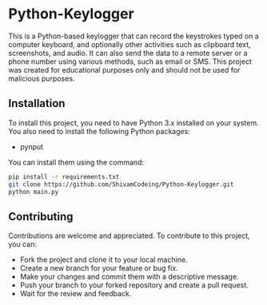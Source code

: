 # Python-Keylogger
This is a Python-based keylogger that can record the keystrokes typed on a computer keyboard, and optionally other activities such as clipboard text, screenshots, and audio. It can also send the data to a remote server or a phone number using various methods, such as email or SMS. This project was created for educational purposes only and should not be used for malicious purposes.

## Installation
To install this project, you need to have Python 3.x installed on your system. You also need to install the following Python packages:

- pynput

You can install them using the command:

```bash
pip install -r requirements.txt
git clone https://github.com/ShivamCodeing/Python-Keylogger.git
python main.py
```
## Contributing
Contributions are welcome and appreciated. To contribute to this project, you can:

- Fork the project and clone it to your local machine.
- Create a new branch for your feature or bug fix.
- Make your changes and commit them with a descriptive message.
- Push your branch to your forked repository and create a pull request.
- Wait for the review and feedback.




